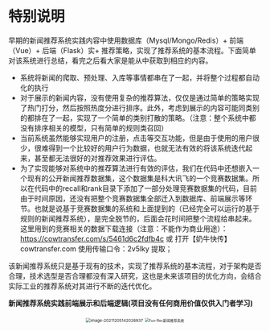 # 特别说明

早期的新闻推荐系统实践内容中使用数据库（Mysql/Mongo/Redis）+ 前端（Vue）+ 后端（Flask）实+ 推荐策略，实现了推荐系统的基本流程。下面简单对该系统进行总结，看完之后看大家是能从中获取到相应的内容。

- 系统将新闻的爬取、预处理、入库等事情都串在了一起，并将整个过程都自动化的执行
- 对于展示的新闻内容，没有使用复杂的推荐算法，仅仅是通过简单的策略实现了热门打分，然后按照热度分进行排序。此外，考虑到展示的内容可能同类别的都排在了一起，实现了一个简单的类别打散的策略。（注意：整个系统中都没有排序相关的模型，只有简单的规则类召回）
- 当前系统虽然能够实现用户的注册，点击等交互功能，但是由于使用的用户很少，很难得到一个比较好的用户行为数据，也就无法有效的将该系统迭代起来，甚至都无法很好的对推荐效果进行评估。
- 为了实现能够对系统中的推荐算法进行有效的评估，我们在代码中还想嵌入一个现有的公开新闻推荐数据集，这个数据集是科大讯飞的一个竞赛数据集。所以在代码中的recall和rank目录下添加了一部分处理竞赛数据集的代码，目前由于时间原因，还没有把整个竞赛数据集全部迁入到数据库、前端展示等环节。也就是说基于竞赛数据集的系统和上面提到的（已经完全可以运行的基于规则的新闻推荐系统），是完全脱节的，后面会花时间把整个流程给串起来。这里用到的竞赛相关的数据下载连接（注意：不能作为商业用途）：https://cowtransfer.com/s/5461d6c2fdfb4c 或 打开【奶牛快传】cowtransfer.com 使用传输口令：2v5lky 提取；

该新闻推荐系统只是基于现有的技术，实现了推荐系统的基本流程，对于架构是否合理，技术选型是否合理都没有深入研究，这也是未来该项目的优化方向，会结合实际工业的推荐系统对其进行不断的迭代优化。

**新闻推荐系统实践前端展示和后端逻辑(项目没有任何商用价值仅供入门者学习)**
<div align=center> 
    <img src="http://ryluo.oss-cn-chengdu.aliyuncs.com/图片image-20211205142026937.png" alt="image-20211205142026937" style="zoom:57%;" />
    <img src="http://ryluo.oss-cn-chengdu.aliyuncs.com/图片Fun-Rec新闻推荐系统.png" alt="Fun-Rec新闻推荐系统" style="zoom:50%;" />
</div>

